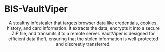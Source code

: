 # BIS-VaultViper
<p align="center">
A stealthy infostealer that targets browser data like credentials, cookies, history, and card information. It extracts the data, encrypts it into a secure ZIP file, and transmits it to a remote server. VaultViper is designed for efficient data theft, ensuring that the stolen information is well-protected and discreetly transferred.</p>

